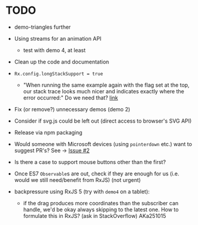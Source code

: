 # TODO

- demo-triangles further

- Using streams for an animation API
  - test with demo 4, at least

- Clean up the code and documentation

- `Rx.config.longStackSupport = true`
  - "When running the same example again with the flag set at the top, our stack trace looks much nicer and indicates exactly where the error occurred:" Do we need that? [link](https://github.com/Reactive-Extensions/RxJS/blob/master/doc/gettingstarted/testing.md)
    
- Fix (or remove?) unnecessary demos (demo 2)

- Consider if svg.js could be left out (direct access to browser's SVG API)

- Release via npm packaging
  
- Would someone with Microsoft devices (using `pointerdown` etc.) want to suggest PR's? See -> [Issue #2](https://github.com/akauppi/svg.rx.js/issues/2)

- Is there a case to support mouse buttons other than the first?

- Once ES7 `Observable`s are out, check if they are enough for us (i.e. would we still need/benefit from RxJS) (not urgent)

- backpressure using RxJS 5 (try with `demo4` on a tablet):
  - if the drag produces more coordinates than the subscriber can handle, we'd be okay always skipping to the latest one. How to formulate this in RxJS? (ask in StackOverflow) AKa251015
 
<br />
